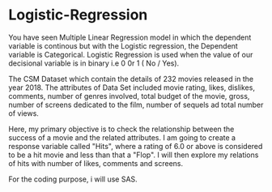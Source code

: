 # Logistic-Regression

You have seen Multiple Linear Regression model in which the dependent variable is continous but with the Logistic regression, the Dependent variable is Categorical. Logistic Regression is used when the value of our decisional variable is in binary i.e 0 0r 1 ( No / Yes).

The CSM Dataset which contain the details of 232 movies released in the year 2018. The attributes of Data Set included movie rating, likes, dislikes, comments, number of genres involved, total budget of the movie, gross, number of screens dedicated to the film, number of sequels ad total number of views. 

Here, my primary objective is to check the relationship between the success of a movie and the related attributes. I am going to create a response variable called "Hits", where a rating of 6.0 or above is considered to be a hit movie and less than that a "Flop". I will then explore my relations of hits with number of likes, comments and screens.

For the coding purpose, i will use SAS.

